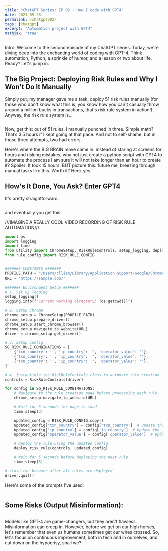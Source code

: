 ```yaml
---
title: "ChatGPT Series: EP 02 - How I code with GPT4"
date: 2023-09-28
permalink: /chatgpt002/
tags: [chatgpt]
excerpt: "Automation project with GPT4"
mathjax: "true"
---
```


Intro: Welcome to the second episode of my ChatGPT series. Today, we're diving deep into the enchanting world of coding with GPT-4. Think automation, Python, a sprinkle of humor, and a lesson or two about life. Ready? Let's jump in.

## The Big Project: Deploying Risk Rules and Why I Won't Do It Manually
Simply put, my manager gave me a task, deploy 51 risk rules manually (for those who don't know what this is, you know how you can't casually throw around a million bucks in transactions, that's risk rule system in action!). Anyway, the risk rule system is...

<img src="{{ site.url }}{{ site.baseurl }}/assets/images/posts/gpt002/lol.png" alt="">

Now, get this: out of 51 rules, I manually punched in three. Simple math? That’s 3.5 hours if I kept going at that pace. And not to self-shame, but in those three attempts, two had errors. 

Here's where the BIG BRAIN move came in: instead of staring at screens for hours and risking mistakes, why not just create a python script with GPT4 to automate the process I am sure it will not take longer than an hour to create it? Spoiler: It took 15 hours. BUT picture this: future me, breezing through manual tasks like this. Worth it? Heck yes.


## How's It Done, You Ask? Enter GPT4
It's pretty straightforward. 

<img src="{{ site.url }}{{ site.baseurl }}/assets/images/posts/gpt002/first_prompt.png" alt="">

and eventually you get this:

///IMAGINE A REALLY COOL VIDEO RECORDING OF RISK RULE AUTOMATION///

```python
import os
import logging
import time
from utility import ChromeSetup, RiskRuleControls, setup_logging, deploy_risk_rule
from rule_config import RISK_RULE_CONFIG


####### CONSTANTS #######
PROFILE_PATH = "/Users/cllian/Library/Application Support/Google/Chrome/Profile 2"
URL = 'https://sample.com/'

####### Environment Setup #######
# 1. Set up logging
setup_logging()
logging.info(f"Current working directory: {os.getcwd()}")

# 2. Setup Chrome
chrome_setup = ChromeSetup(PROFILE_PATH)
chrome_setup.prepare_driver()
chrome_setup.start_chrome_browser()
chrome_setup.navigate_to_website(URL)
driver = chrome_setup.get_driver()

# 3. Setup config
SG_RISK_RULE_COMBINATIONS = [
    {'txn_country': '', 'ip_country': '', 'operator_value': ''},
    {'txn_country': '', 'ip_country': '', 'operator_value': ''},
    {'txn_country': '', 'ip_country': '', 'operator_value': ''},
]

# 4. Instantiate the RiskRuleControls class to automate rule creation
controls = RiskRuleControls(driver)

for config in SG_RISK_RULE_COMBINATIONS:
    # Navigate to the rule creation page before processing each rule
    chrome_setup.navigate_to_website(URL)

    # Wait for 3 seconds for page to load 
    time.sleep(3)

    updated_config = RISK_RULE_CONFIG.copy()
    updated_config['txn_country'] = config['txn_country']  # Update the txn_country
    updated_config['ip_country'] = config['ip_country']  # Update the ip_country
    updated_config['operator_value'] = config['operator_value']  # Update the operator_value

    # Deploy the rule using the updated config
    deploy_risk_rule(controls, updated_config)

    # Wait for 5 seconds before deploying the next rule
    time.sleep(5)

# close the browser after all rules are deployed
driver.quit()

```

Here's some of the prompts I've used: 

<img src="{{ site.url }}{{ site.baseurl }}/assets/images/posts/gpt002/sample_01.png" alt="">
<br>
<img src="{{ site.url }}{{ site.baseurl }}/assets/images/posts/gpt002/sample_02.png" alt="">
<br>
<img src="{{ site.url }}{{ site.baseurl }}/assets/images/posts/gpt002/sample_03.png" alt="">
<br>
<img src="{{ site.url }}{{ site.baseurl }}/assets/images/posts/gpt002/sample_04.png" alt="">
<br>
<img src="{{ site.url }}{{ site.baseurl }}/assets/images/posts/gpt002/sample_05.png" alt="">



## Some Risks (Output Misinformation):

<img src="{{ site.url }}{{ site.baseurl }}/assets/images/posts/gpt002/misinformation_01.png" alt="">
<br>
<img src="{{ site.url }}{{ site.baseurl }}/assets/images/posts/gpt002/misinformation_02.png" alt="">

Models like GPT-4 are game-changers, but they aren't flawless. Misinformation can creep in. However, before we get on our high horses, let's remember that even us humans sometimes get our wires crossed. So, let's focus on continuous improvement, both in tech and in ourselves, and cut down on the hypocrisy, shall we?

